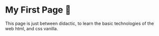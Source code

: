 # My First Page :rocket:
This page is just between didactic, to learn the basic technologies of the web html, and css vanilla.
